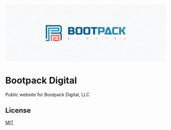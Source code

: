 ![Bootpack Digital](./repo-image.jpg 'Bootpack Digital')

# Bootpack Digital

Public website for Bootpack Digital, LLC

## License

[MIT](https://github.com/michaelbonner/bootpack-digital/blob/master/LICENSE.md)
